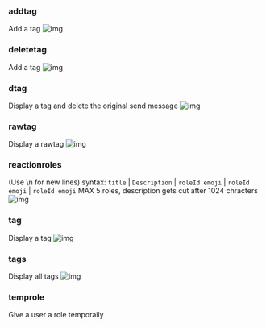 <div>

### addtag
Add a tag
![img](https://raw.githubusercontent.com/malilbot/backend/main/images/ADDTAG.png)

</div>

<div>

### deletetag
Add a tag
![img](https://raw.githubusercontent.com/malilbot/backend/main/images/DELETETAG.png)

</div>

<div>

### dtag
Display a tag and delete the original send message
![img](https://raw.githubusercontent.com/malilbot/backend/main/images/DTAG.png)

</div>

<div>

### rawtag
Display a rawtag
![img](https://raw.githubusercontent.com/malilbot/backend/main/images/RAWTAG.png)

</div>

<div>

### reactionroles
(Use \n for new lines)
syntax: `title` | `Description`  | `roleId emoji` | `roleId emoji` | `roleId emoji`
MAX 5 roles, description gets cut after 1024 chracters
![img](https://raw.githubusercontent.com/malilbot/backend/main/images/REACTIONROLES.png)

</div>

<div>

### tag
Display a tag
![img](https://raw.githubusercontent.com/malilbot/backend/main/images/TAG.png)

</div>

<div>

### tags
Display all tags
![img](https://raw.githubusercontent.com/malilbot/backend/main/images/TAGS.png)

</div>

<div>

### temprole
Give a user a role temporaily


</div>